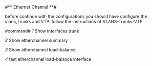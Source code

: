 #** Ethernet Channel **#

before continue with the configurations you should have configure the vlans, trunks and VTP.
follow the instructions of VLANS-Trunks-VTP

#command#
  *1* Show interfaces trunk
  
  *2* Show etherchannel summary
  
  *3* Show etherchannel load-balance
  
  *4* test etherchannel load-balance interface <ip>

